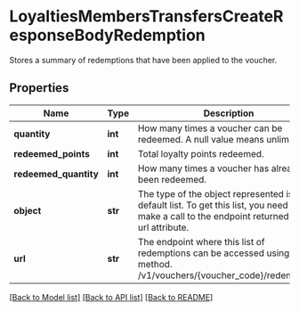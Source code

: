 # LoyaltiesMembersTransfersCreateResponseBodyRedemption

Stores a summary of redemptions that have been applied to the voucher.

## Properties

Name | Type | Description | Notes
------------ | ------------- | ------------- | -------------
**quantity** | **int** | How many times a voucher can be redeemed. A null value means unlimited. | [optional] 
**redeemed_points** | **int** | Total loyalty points redeemed. | [optional] 
**redeemed_quantity** | **int** | How many times a voucher has already been redeemed. | [optional] 
**object** | **str** | The type of the object represented is by default list. To get this list, you need to make a call to the endpoint returned in the url attribute. | [optional] [default to 'list']
**url** | **str** | The endpoint where this list of redemptions can be accessed using a GET method. /v1/vouchers/{voucher_code}/redemptions | [optional] 

[[Back to Model list]](../README.md#documentation-for-models) [[Back to API list]](../README.md#documentation-for-api-endpoints) [[Back to README]](../README.md)


